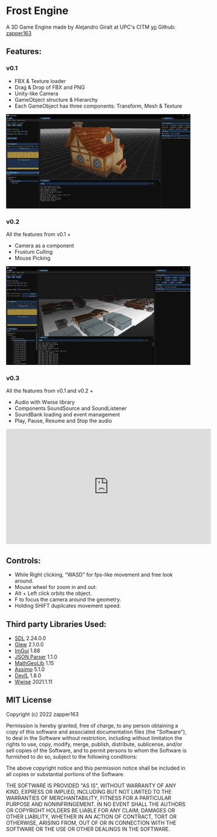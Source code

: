 # Frost Engine
A 3D Game Engine made by Alejandro Giralt at UPC's CITM
[yo](https://github.com/zapper163/Frost_Engine/blob/main/docs/media/Foto-yo.jpeg?raw=true)
Github: [zapper163](https://github.com/zapper163)

## Features:

### v0.1
- FBX & Texture loader
- Drag & Drop of FBX and PNG
- Unity-like Camera
- GameObject structure & Hierarchy
- Each GameObject has three components: Transform, Mesh & Texture

![v0.1](https://github.com/zapper163/Frost_Engine/blob/main/docs/media/v0.1.jpeg?raw=true)

### v0.2
All the features from v0.1 +
- Camera as a component
- Frustum Culling
- Mouse Picking

![v0.2](https://github.com/zapper163/Frost_Engine/blob/main/docs/media/v0.2.jpeg?raw=true)

### v0.3
All the features from v0.1 and v0.2 +
- Audio with Wwise library
- Components SoundSource and SoundListener
- SoundBank loading and event management
- Play, Pause, Resume and Stop the audio

<iframe width="560" height="315" src="https://www.youtube.com/embed/qmnpm5TEqwU" title="YouTube video player" frameborder="0" allow="accelerometer; autoplay; clipboard-write; encrypted-media; gyroscope; picture-in-picture; web-share" allowfullscreen></iframe>


## Controls:
- While Right clicking, “WASD” for fps-like movement and free look around.
- Mouse wheel for zoom in and out.
- Alt + Left click orbits the object.
- F to focus the camera around the geometry.
- Holding SHIFT duplicates movement speed.

## Third party Libraries Used:
* [SDL](https://github.com/libsdl-org/SDLS) 2.24.0.0
* [Glew](https://github.com/nigels-com/glew) 2.1.0.0
* [ImGui](https://github.com/ocornut/imgui) 1.88
* [JSON Parser](https://github.com/json-parser/json-parser) 1.1.0
* [MathGeoLib](https://github.com/juj/MathGeoLib) 1.15
* [Assimp](https://assimp-docs.readthedocs.io/en/v5.1.0) 5.1.0
* [DevIL](https://openil.sourceforge.net) 1.8.0
* [Wwise](https://www.audiokinetic.com/en/download/) 2021.1.11

## MIT License

Copyright (c) 2022 zapper163

Permission is hereby granted, free of charge, to any person obtaining a copy
of this software and associated documentation files (the "Software"), to deal
in the Software without restriction, including without limitation the rights
to use, copy, modify, merge, publish, distribute, sublicense, and/or sell
copies of the Software, and to permit persons to whom the Software is
furnished to do so, subject to the following conditions:

The above copyright notice and this permission notice shall be included in all
copies or substantial portions of the Software.

THE SOFTWARE IS PROVIDED "AS IS", WITHOUT WARRANTY OF ANY KIND, EXPRESS OR
IMPLIED, INCLUDING BUT NOT LIMITED TO THE WARRANTIES OF MERCHANTABILITY,
FITNESS FOR A PARTICULAR PURPOSE AND NONINFRINGEMENT. IN NO EVENT SHALL THE
AUTHORS OR COPYRIGHT HOLDERS BE LIABLE FOR ANY CLAIM, DAMAGES OR OTHER
LIABILITY, WHETHER IN AN ACTION OF CONTRACT, TORT OR OTHERWISE, ARISING FROM,
OUT OF OR IN CONNECTION WITH THE SOFTWARE OR THE USE OR OTHER DEALINGS IN THE
SOFTWARE.

